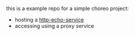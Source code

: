 this is a example repo for a simple choreo project:
- hosting a [http-echo-service](https://hub.docker.com/r/mendhak/http-https-echo)
- accessing using a proxy service
